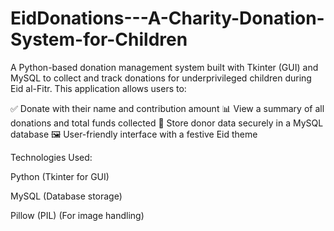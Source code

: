 # EidDonations---A-Charity-Donation-System-for-Children
A Python-based donation management system built with Tkinter (GUI) and MySQL to collect and track donations for underprivileged children during Eid al-Fitr.
This application allows users to:

✅ Donate with their name and contribution amount
📊 View a summary of all donations and total funds collected
💾 Store donor data securely in a MySQL database
🖼️ User-friendly interface with a festive Eid theme

Technologies Used:

Python (Tkinter for GUI)

MySQL (Database storage)

Pillow (PIL) (For image handling)
